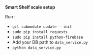 **Smart Shelf scale setup**

Run : 

- `git submodule update --init`
- `sudo pip install requests`
- `sudo pip install python-firebase`
- Add your DB path to `data_service.py`
- `python data_service.py`
